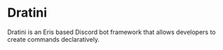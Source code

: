 # Dratini

Dratini is an Eris based Discord bot framework that allows developers to create commands declaratively.

